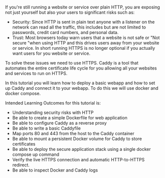 If you're still running a website or service over plain HTTP, you are exposing not just yourself but also your users to significant risks such as: 
- Security: Since HTTP is sent in plain text anyone with a listener on the network can read all the traffic, this includes but are not limited to passwords, credit card numbers, and personal data.
- Trust: Most browsers today warn users that a website is not safe or "Not secure "when using HTTP and this drives users away from your website or service. In short running HTTPS is no longer optional if you actually want users for you website or service. 

To solve these issues we need to use HTTPS. Caddy is a tool that automates the entire certificate life cycle for you allowing all your websites and services to run on HTTPS.

In this tutorial you will learn how to deploy a basic webapp and how to set up Caddy and connect it to your webapp. To do this we will use docker and docker compose. 

Intended Learning Outcomes for this tutorial is: 
- Understanding security risks with HTTP
- Be able to create a simple Dockerfile for web application 
- Be able to configure Caddy as a reverse proxy 
- Be able to write a basic Caddyfile 
- Map ports 80 and 443 from the host to the Caddy container
- Be able to mount a persistent Docker volume for Caddy to store certificates
- Be able to deploy the secure application stack using a single docker compose up command 
- Verify the live HTTPS connection and automatic HTTP-to-HTTPS redirect. 
- Be able to inspect Docker and Caddy logs 